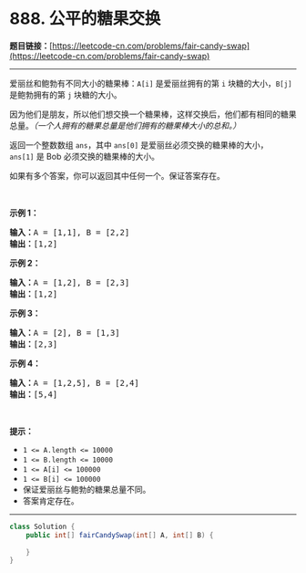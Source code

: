 # 888. 公平的糖果交换

**题目链接：**[https://leetcode-cn.com/problems/fair-candy-swap](https://leetcode-cn.com/problems/fair-candy-swap)

---

<div class="content__1Y2H">
 <div class="notranslate">
  <p>爱丽丝和鲍勃有不同大小的糖果棒：<code>A[i]</code> 是爱丽丝拥有的第 <code>i</code>&nbsp;块糖的大小，<code>B[j]</code> 是鲍勃拥有的第 <code>j</code>&nbsp;块糖的大小。</p> 
  <p>因为他们是朋友，所以他们想交换一个糖果棒，这样交换后，他们都有相同的糖果总量。<em>（一个人拥有的糖果总量是他们拥有的糖果棒大小的总和。）</em></p> 
  <p>返回一个整数数组 <code>ans</code>，其中 <code>ans[0]</code> 是爱丽丝必须交换的糖果棒的大小，<code>ans[1]</code>&nbsp;是 Bob 必须交换的糖果棒的大小。</p> 
  <p>如果有多个答案，你可以返回其中任何一个。保证答案存在。</p> 
  <p>&nbsp;</p> 
  <p><strong>示例 1：</strong></p> 
  <pre class="language-text"><strong>输入：</strong>A = [1,1], B = [2,2]
<strong>输出：</strong>[1,2]
</pre> 
  <p><strong>示例 2：</strong></p> 
  <pre class="language-text"><strong>输入：</strong>A = [1,2], B = [2,3]
<strong>输出：</strong>[1,2]
</pre> 
  <p><strong>示例 3：</strong></p> 
  <pre class="language-text"><strong>输入：</strong>A = [2], B = [1,3]
<strong>输出：</strong>[2,3]
</pre> 
  <p><strong>示例 4：</strong></p> 
  <pre class="language-text"><strong>输入：</strong>A = [1,2,5], B = [2,4]
<strong>输出：</strong>[5,4]
</pre> 
  <p>&nbsp;</p> 
  <p><strong>提示：</strong></p> 
  <ul> 
   <li><code>1 &lt;= A.length &lt;= 10000</code></li> 
   <li><code>1 &lt;= B.length &lt;= 10000</code></li> 
   <li><code>1 &lt;= A[i] &lt;= 100000</code></li> 
   <li><code>1 &lt;= B[i] &lt;= 100000</code></li> 
   <li>保证爱丽丝与鲍勃的糖果总量不同。</li> 
   <li>答案肯定存在。</li> 
  </ul> 
 </div>
</div>

---

```java
class Solution {
    public int[] fairCandySwap(int[] A, int[] B) {
        
    }
}
```